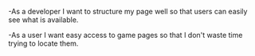 -As a developer I want to structure my page well so that users can easily see what is available.

-As a user I want easy access to game pages so that I don't waste time trying to locate them. 
